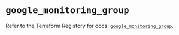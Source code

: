 # `google_monitoring_group`

Refer to the Terraform Registory for docs: [`google_monitoring_group`](https://registry.terraform.io/providers/hashicorp/google/5.29.0/docs/resources/monitoring_group).

